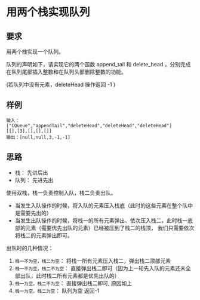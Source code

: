 # 用两个栈实现队列

## 要求

用两个栈实现一个队列。

队列的声明如下，请实现它的两个函数 append_tail 和 delete_head ，分别完成在队列尾部插入整数和在队列头部删除整数的功能。

(若队列中没有元素，deleteHead 操作返回 -1 )

## 样例

```shell
输入：
["CQueue","appendTail","deleteHead","deleteHead","deleteHead"]
[[],[3],[],[],[]]
输出：[null,null,3,-1,-1]
```

## 思路

- 栈： 先进后出
- 队列： 先进先出

使用双栈，栈一负责控制入队，栈二负责出队。

- 当发生入队操作的时候，将入队的元素压入栈底（此时的这些元素在整个队中是需要先出的）
- 当发生出队操作的时候，将栈一的所有元素弹出、依次压入栈二，此时栈一底部的元素（需要优先出队的元素）已经被压到了栈二的栈顶，
  我们只需要依次将栈二的元素弹出即可。

出队时的几种情况：
    
1. `栈一不为空，栈二为空`： 将栈一所有元素压入栈二，弹出栈二顶部元素
2. `栈一不为空，栈二不为空`： 直接弹出栈二即可（因为上一轮先入队的元素还未全部出队，此时栈二所有元素都是优先出队的）
3. `栈一为空，栈二不为空`： 直接弹出栈二即可, 原因如上
4. `栈一为空，栈二为空`： 队列为空 返回-1

    

